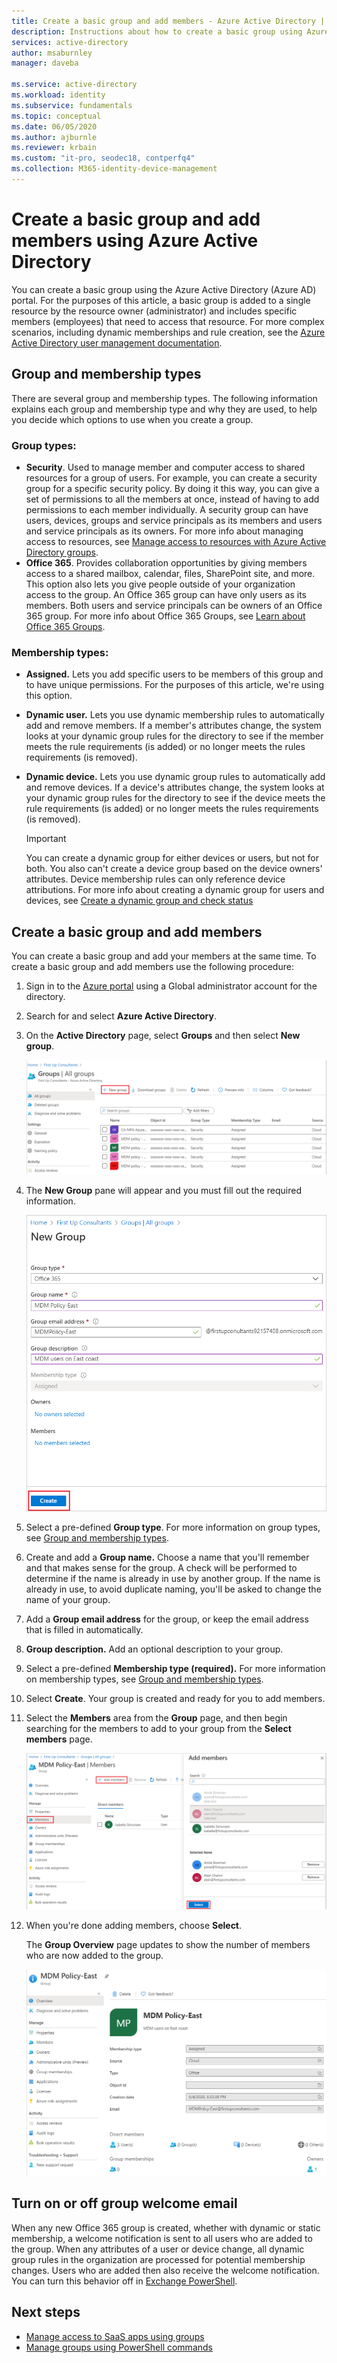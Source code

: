 ```yaml
---
title: Create a basic group and add members - Azure Active Directory | Microsoft Docs
description: Instructions about how to create a basic group using Azure Active Directory.
services: active-directory
author: msaburnley
manager: daveba

ms.service: active-directory
ms.workload: identity
ms.subservice: fundamentals
ms.topic: conceptual
ms.date: 06/05/2020
ms.author: ajburnle
ms.reviewer: krbain
ms.custom: "it-pro, seodec18, contperfq4"                      
ms.collection: M365-identity-device-management
---
```


# Create a basic group and add members using Azure Active Directory
You can create a basic group using the Azure Active Directory (Azure AD) portal. For the purposes of this article, a basic group is added to a single resource by the resource owner (administrator) and includes specific members (employees) that need to access that resource. For more complex scenarios, including dynamic memberships and rule creation, see the [Azure Active Directory user management documentation](../users-groups-roles/index.yml).

## Group and membership types
There are several group and membership types. The following information explains each group and membership type and why they are used, to help you decide which options to use when you create a group.

### Group types:
- **Security**. Used to manage member and computer access to shared resources for a group of users. For example, you can create a security group for a specific security policy. By doing it this way, you can give a set of permissions to all the members at once, instead of having to add permissions to each member individually. A security group can have users, devices, groups and service principals as its members and users and service principals as its owners. For more info about managing access to resources, see [Manage access to resources with Azure Active Directory groups](active-directory-manage-groups.md).
- **Office 365**. Provides collaboration opportunities by giving members access to a shared mailbox, calendar, files, SharePoint site, and more. This option also lets you give people outside of your organization access to the group. An Office 365 group can have only users as its members. Both users and service principals can be owners of an Office 365 group. For more info about Office 365 Groups, see [Learn about Office 365 Groups](https://support.office.com/article/learn-about-office-365-groups-b565caa1-5c40-40ef-9915-60fdb2d97fa2).

### Membership types:
- **Assigned.** Lets you add specific users to be members of this group and to have unique permissions. For the purposes of this article, we're using this option.
- **Dynamic user.** Lets you use dynamic membership rules to automatically add and remove members. If a member's attributes change, the system looks at your dynamic group rules for the directory to see if the member meets the rule requirements (is added) or no longer meets the rules requirements (is removed).
- **Dynamic device.** Lets you use dynamic group rules to automatically add and remove devices. If a device's attributes change, the system looks at your dynamic group rules for the directory to see if the device meets the rule requirements (is added) or no longer meets the rules requirements (is removed).

    > [!IMPORTANT]
    > You can create a dynamic group for either devices or users, but not for both. You also can't create a device group based on the device owners' attributes. Device membership rules can only reference device attributions. For more info about creating a dynamic group for users and devices, see [Create a dynamic group and check status](../users-groups-roles/groups-create-rule.md)

## Create a basic group and add members
You can create a basic group and add your members at the same time. To create a basic group and add members use the following procedure:

1. Sign in to the [Azure portal](https://portal.azure.com) using a Global administrator account for the directory.

1. Search for and select **Azure Active Directory**.

1. On the **Active Directory** page, select **Groups** and then select **New group**.

    ![Azure AD page, with Groups showing](media/active-directory-groups-create-azure-portal/group-full-screen.png)

1. The **New Group** pane will appear and you must fill out the required information.

    ![New group page, filled out with example info](media/active-directory-groups-create-azure-portal/new-group-blade.png)

1. Select a pre-defined **Group type**. For more information on group types, see [Group and membership types](#group-types).

1. Create and add a **Group name.** Choose a name that you'll remember and that makes sense for the group. A check will be performed to determine if the name is already in use by another group. If the name is already in use, to avoid duplicate naming, you'll be asked to change the name of your group.

1. Add a **Group email address** for the group, or keep the email address that is filled in automatically.

1. **Group description.** Add an optional description to your group.

1. Select a pre-defined **Membership type (required).** For more information on membership types, see [Group and membership types](#membership-types).

1. Select **Create**. Your group is created and ready for you to add members.

1. Select the **Members** area from the **Group** page, and then begin searching for the members to add to your group from the **Select members** page.

    ![Selecting members for your group during the group creation process](media/active-directory-groups-create-azure-portal/select-members-create-group.png)

1. When you're done adding members, choose **Select**.

    The **Group Overview** page updates to show the number of members who are now added to the group.

    ![Group Overview page with number of members highlighted](media/active-directory-groups-create-azure-portal/group-overview-blade-number-highlight.png)

## Turn on or off group welcome email

When any new Office 365 group is created, whether with dynamic or static membership, a welcome notification is sent to all users who are added to the group. When any attributes of a user or device change, all dynamic group rules in the organization are processed for potential membership changes. Users who are added then also receive the welcome notification. You can turn this behavior off in [Exchange PowerShell](https://docs.microsoft.com/powershell/module/exchange/users-and-groups/Set-UnifiedGroup?view=exchange-ps). 

## Next steps

- [Manage access to SaaS apps using groups](../users-groups-roles/groups-saasapps.md)
- [Manage groups using PowerShell commands](../users-groups-roles/groups-settings-v2-cmdlets.md)

